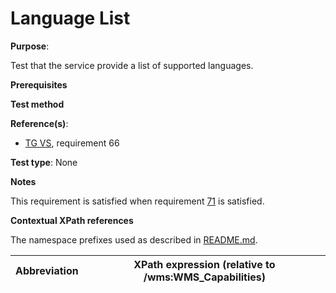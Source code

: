 # Language List

**Purpose**: 

Test that the service provide a list of supported languages.

**Prerequisites**

**Test method**

**Reference(s)**:

* [TG VS](./README.md#ref_TG_VS), requirement 66

**Test type**: None

**Notes**

This requirement is satisfied when requirement [71](at71-language-supported.md) is satisfied.

**Contextual XPath references**

The namespace prefixes used as described in [README.md](./README.md#namespaces).

Abbreviation                                               |  XPath expression (relative to /wms:WMS_Capabilities)
---------------------------------------------------------- | -------------------------------------------------------------------------
